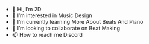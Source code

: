 - 👋 Hi, I’m 2D
- 👀 I’m interested in Music Design
- 🌱 I’m currently learning More About Beats And Piano
- 💞️ I’m looking to collaborate on Beat Making
- 📫 How to reach me Discord


 
